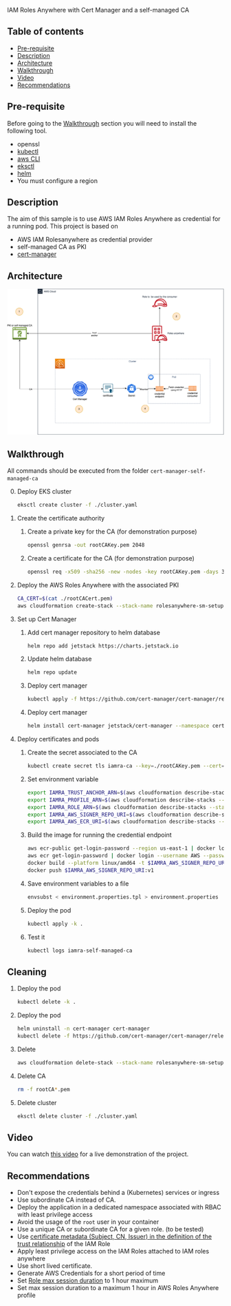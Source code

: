 IAM Roles Anywhere with Cert Manager and a self-managed CA

## Table of contents
* [Pre-requisite](#pre-requisite)
* [Description](#description)
* [Architecture](#architecture)
* [Walkthrough](#walkthrough)
* [Video](#video)
* [Recommendations](#recommendations)

## Pre-requisite
Before going to the [Walkthrough](#walkthrough) section you  will need to install the following tool.
* openssl
* [kubectl](https://kubernetes.io/docs/reference/kubectl/)
* [aws CLI](https://aws.amazon.com/cli/)
* [eksctl](https://eksctl.io/)
* [helm](https://helm.sh/)
* You must configure a region

## Description
The  aim of this sample is to use AWS IAM Roles Anywhere  as credential for a running pod. This project is based on
* AWS IAM Rolesanywhere as credential provider
* self-managed CA as PKI
* [cert-manager](https://cert-manager.io/)


## Architecture
![](./cert-manager-self-managed-ca.png)
## Walkthrough
All commands  should be executed from the folder `cert-manager-self-managed-ca`

0. Deploy EKS cluster
    ```bash
    eksctl create cluster -f ./cluster.yaml 
    ```
1. Create the certificate authority

   1. Create a private key for the CA (for demonstration purpose)
       ```bash
       openssl genrsa -out rootCAKey.pem 2048 
       ```
   2. Create a certificate for the CA (for demonstration purpose)
       ```bash
       openssl req -x509 -sha256 -new -nodes -key rootCAKey.pem -days 3650 -out rootCACert.pem -extensions v3_ca -config openssl.cnf 
       ```
2. Deploy the AWS Roles Anywhere with the associated PKI
   ```bash
   CA_CERT=$(cat ./rootCACert.pem)
   aws cloudformation create-stack --stack-name rolesanywhere-sm-setup --parameters ParameterKey=X509CertificateData,ParameterValue=$CA_CERT --capabilities  CAPABILITY_IAM --template-body file://rolesanywhere-setup.yaml
   ```
3. Set up Cert Manager
   1. Add cert manager repository  to helm database
       ```bash
       helm repo add jetstack https://charts.jetstack.io
       ```
   2. Update helm database
       ```bash
       helm repo update
       ```
   3. Deploy cert manager
       ```bash
       kubectl apply -f https://github.com/cert-manager/cert-manager/releases/download/v1.12.0/cert-manager.crds.yaml
       ```
   4. Deploy cert manager
       ```bash
       helm install cert-manager jetstack/cert-manager --namespace cert-manager --create-namespace --version v1.12.0
       ```
4. Deploy certificates and pods
   1. Create the secret associated to the CA 
       ```bash
       kubectl create secret tls iamra-ca --key=./rootCAKey.pem --cert=./rootCACert.pem
       ```
   2. Set  environment variable
      ```bash
      export IAMRA_TRUST_ANCHOR_ARN=$(aws cloudformation describe-stacks --stack-name rolesanywhere-sm-setup --query 'Stacks[0].Outputs[?OutputKey==`TrustAnchorArn`] | [0].OutputValue' --output text)
      export IAMRA_PROFILE_ARN=$(aws cloudformation describe-stacks --stack-name rolesanywhere-sm-setup --query 'Stacks[0].Outputs[?OutputKey==`ProfileCAArn`] | [0].OutputValue' --output text)
      export IAMRA_ROLE_ARN=$(aws cloudformation describe-stacks --stack-name rolesanywhere-sm-setup --query 'Stacks[0].Outputs[?OutputKey==`RoleArn`] | [0].OutputValue' --output text)
      export IAMRA_AWS_SIGNER_REPO_URI=$(aws cloudformation describe-stacks --stack-name rolesanywhere-sm-setup --query 'Stacks[0].Outputs[?OutputKey==`AWSSignerHelperRepositoryUri`] | [0].OutputValue' --output text)
      export IAMRA_AWS_ECR_URI=$(aws cloudformation describe-stacks --stack-name rolesanywhere-sm-setup --query 'Stacks[0].Outputs[?OutputKey==`AWSECREndpointUri`] | [0].OutputValue' --output text)
      ```
   3. Build the image for running the credential endpoint
      ```bash
      aws ecr-public get-login-password --region us-east-1 | docker login --username AWS --password-stdin public.ecr.aws
      aws ecr get-login-password | docker login --username AWS --password-stdin $IAMRA_AWS_ECR_URI
      docker build --platform linux/amd64 -t $IAMRA_AWS_SIGNER_REPO_URI:v1 .
      docker push $IAMRA_AWS_SIGNER_REPO_URI:v1 
      ```
   4. Save environment variables to a file
      ```bash
      envsubst < environment.properties.tpl > environment.properties
      ```

   5. Deploy the pod
      ```bash
      kubectl apply -k .
      ```
   6. Test it
      ```bash
      kubectl logs iamra-self-managed-ca
      ```
## Cleaning
1. Deploy the pod
    ```bash
    kubectl delete -k .
    ```
2. Deploy the pod
    ```bash
    helm uninstall -n cert-manager cert-manager
    kubectl delete -f https://github.com/cert-manager/cert-manager/releases/download/v1.12.0/cert-manager.crds.yaml
    ```
3. Delete
    ```bash
    aws cloudformation delete-stack --stack-name rolesanywhere-sm-setup
    ```
4. Delete CA
    ```bash
    rm -f rootCA*.pem
    ```
5. Delete cluster
    ```bash
    eksctl delete cluster -f ./cluster.yaml
    ```


## Video
You can watch [this video](iamra-section1.mp4) for a live demonstration of the project.

## Recommendations
* Don't expose the  credentials behind a (Kubernetes) services or ingress
* Use subordinate CA instead of CA.
* Deploy the application in a dedicated namespace associated with RBAC with least privilege access
* Avoid the usage of the `root` user in your container
* Use a unique CA or subordinate CA for a given role. (to be tested)
* Use [certificate metadata  (Subject, CN, Issuer)  in the definition of the  trust relationship](https://docs.aws.amazon.com/rolesanywhere/latest/userguide/trust-model.html) of the IAM Role
* Apply least privilege access on the IAM Roles attached to IAM roles anywhere
* Use short lived certificate.
* Generate AWS Credentials for a short period of time
* Set [Role max session duration](https://docs.aws.amazon.com/AWSCloudFormation/latest/UserGuide/aws-resource-iam-role.html#cfn-iam-role-maxsessionduration) to 1 hour maximum
* Set max session duration to a maximum 1 hour in AWS Roles Anywhere profile

